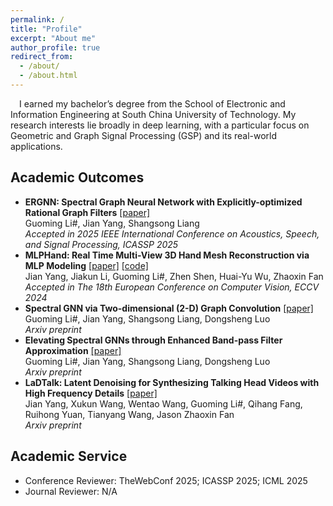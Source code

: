 ```yaml
---
permalink: /
title: "Profile"
excerpt: "About me"
author_profile: true
redirect_from: 
  - /about/
  - /about.html
---
```

&emsp;I earned my bachelor’s degree from the School of Electronic and Information Engineering at South China University of Technology. My research interests lie broadly in deep learning, with a particular focus on Geometric and Graph Signal Processing (GSP) and its real-world applications.  

Academic Outcomes
-----  
* **ERGNN: Spectral Graph Neural Network with Explicitly-optimized Rational Graph Filters** [[paper]](https://arxiv.org/abs/2412.19106)  
Guoming Li#, Jian Yang, Shangsong Liang  
*Accepted in 2025 IEEE International Conference on Acoustics, Speech, and Signal Processing, ICASSP 2025*  
* **MLPHand: Real Time Multi-View 3D Hand Mesh Reconstruction via MLP Modeling** [[paper]](https://link.springer.com/chapter/10.1007/978-3-031-72904-1_24) [[code]](https://github.com/jackyyang9/MLPHand)  
Jian Yang, Jiakun Li, Guoming Li#, Zhen Shen, Huai-Yu Wu, Zhaoxin Fan  
*Accepted in The 18th European Conference on Computer Vision, ECCV 2024*  
* **Spectral GNN via Two-dimensional (2-D) Graph Convolution** [[paper]](https://arxiv.org/abs/2404.04559)  
Guoming Li#, Jian Yang, Shangsong Liang, Dongsheng Luo  
*Arxiv preprint*  
* **Elevating Spectral GNNs through Enhanced Band-pass Filter Approximation** [[paper]](https://arxiv.org/abs/2404.15354)  
Guoming Li#, Jian Yang, Shangsong Liang, Dongsheng Luo  
*Arxiv preprint*
* **LaDTalk: Latent Denoising for Synthesizing Talking Head Videos with High Frequency Details** [[paper]](https://arxiv.org/abs/2410.00990)  
Jian Yang, Xukun Wang, Wentao Wang, Guoming Li#, Qihang Fang, Ruihong Yuan, Tianyang Wang, Jason Zhaoxin Fan  
*Arxiv preprint*  

Academic Service
-----
* Conference Reviewer: TheWebConf 2025; ICASSP 2025; ICML 2025
* Journal Reviewer: N/A
